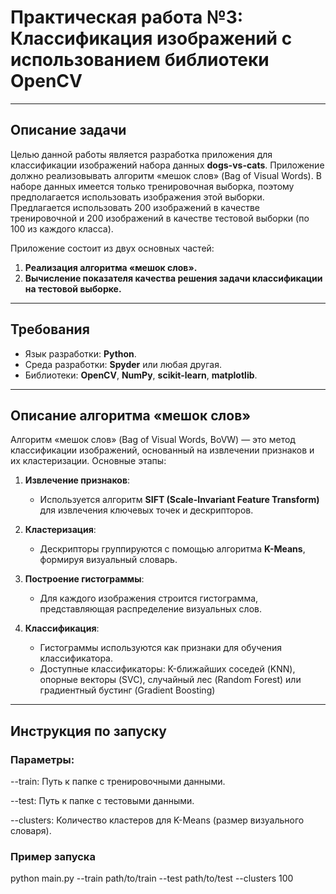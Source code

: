 # Практическая работа №3: Классификация изображений с использованием библиотеки OpenCV

---

## **Описание задачи**

Целью данной работы является разработка приложения для классификации изображений набора данных **dogs-vs-cats**. Приложение должно реализовывать алгоритм «мешок слов» (Bag of Visual Words). В наборе данных имеется только тренировочная выборка, поэтому предполагается использовать изображения этой выборки. Предлагается использовать 200 изображений в качестве тренировочной и 200 изображений в качестве тестовой выборки (по 100 из каждого класса).

Приложение состоит из двух основных частей:
1. **Реализация алгоритма «мешок слов».**
2. **Вычисление показателя качества решения задачи классификации на тестовой выборке.**

---

## **Требования**

- Язык разработки: **Python**.
- Среда разработки: **Spyder** или любая другая.
- Библиотеки: **OpenCV**, **NumPy**, **scikit-learn**, **matplotlib**.


---

## **Описание алгоритма «мешок слов»**

Алгоритм «мешок слов» (Bag of Visual Words, BoVW) — это метод классификации изображений, основанный на извлечении признаков и их кластеризации. Основные этапы:

1. **Извлечение признаков**:
   - Используется алгоритм **SIFT (Scale-Invariant Feature Transform)** для извлечения ключевых точек и дескрипторов.

2. **Кластеризация**:
   - Дескрипторы группируются с помощью алгоритма **K-Means**, формируя визуальный словарь.

3. **Построение гистограммы**:
   - Для каждого изображения строится гистограмма, представляющая распределение визуальных слов.

4. **Классификация**:
   - Гистограммы используются как признаки для обучения классификатора.
   - Доступные классификаторы: K-ближайших соседей (KNN), опорные векторы (SVC), случайный лес (Random Forest) или градиентный бустинг (Gradient Boosting)

---

## **Инструкция по запуску**

### Параметры:

--train: Путь к папке с тренировочными данными.

--test: Путь к папке с тестовыми данными.

--clusters: Количество кластеров для K-Means (размер визуального словаря).

  ### Пример запуска

  python main.py --train path/to/train --test path/to/test --clusters 100